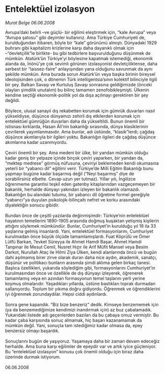 # Entelektüel izolasyon

*Murat Belge 06.06.2008*

<div class="taraf_structure_2col_1zq">
<div class="margen_n">



 <p>Avrupa’daki belirli –ve güçlü- bir eğilimi eleştirmek için, “kale Avrupa” veya “Avrupa şatosu” gibi deyimler kullanırız. Ama Türkiye Cumhuriyeti de, kurulduğundan itibaren, böyle bir “kale” görünümü almıştı. Dünyadaki 1929 buhranı gibi kapitalizm krizlerine karşı daha dayanıklı olmak için –“devletçilik”le birlikte- bu gibi tedbirlere başvurulduğunu düşünmek de mümkün. Atatürk’ün Türkiye’yi böylesine kapatmak istemediği, ekonomik alanda da, İnönü’ye çok sevimli görünen izolasyonist devletçiliktense, daha serbest bir “laissez-faire” anlayışından yana olduğunu savunmak da aynı şekilde mümkün. Ama burada sorun Atatürk’ün veya başka birinin bireysel ideolojisinden çok, o dönemin Türk intelligentsia’sının kolektif bilinciyle ilgili bir şey. Balkan Savaşı ve Kurtuluş Savaşı sonrasına geldiğimizde (önceki olayları şimdilik unutalım) bu bilinç tamamen zenofobikleşmişti. Ülkenin kendine seçtiği ekonomik-politik yol da dışa açılmayı gerektiren bir şey değildi. <br/>
<br/>
Böylece, ulusal sanayii dış rekabetten korumak için gümrük duvarları nasıl yükseldiyse, düşünce dünyamızı zehirli dış etkilerden korumak için entelektüel gümrüğün duvarları daha da yükseltildi. Bunun önemli bir istisnası kırklarda, Hasan Âli’nin bakanlığı sırasında, dünya klasiklerinin çevrilerek yayımlanmasıdır. Ama bunlar, adı üstünde, “klasik”lerdi; çağdaş düşünce akımlarıyla bir ilgileri yoktu. Bakanlığın ilgileri de çağdaş düşünce akımlarına kadar uzanmıyordu. <br/>
<br/>
Çeviri önemli bir şey. Ama medeni bir ülke, bir yandan mümkün olduğu kadar geniş bir yelpaze içinde birçok çeviri yaparken, bir yandan da, “mektep medrese” görmüş nüfusuna, çeviriyi beklemeden kendi okumasına yeterli bir “yabancı dil” eğitimi verir. Türkiye’de Milli Eğitim Bakanlığı bunu yapmayı bugüne kadar başarmış değil (“Neyi başarmış” diye de sorabilirsiniz elbette. Cevap uzun yer tutmaz). Yıllar yılı, İngilizce öğrenmeme garantisi teşkil eden gatenby kitaplarından vazgeçemeyen bir bakanlık, herhalde dünyayı yakından izleyen bir bakanlık olamazdı. Bakanlığın bu alandaki tutumu, bir yabancı dil öğretme formel gereğiyle “yabancı”ya duyulan psikolojik-bilinçaltı nefret ve korku arasındaki diyalektiğin sonucu gibidir.<br/>
<br/>
Bundan önce de çeşitli yazılarda değinmişimdir: Türkiye’nin entelektüel hayatının temellerini 1890-1905 arasında doğmuş kuşaktan yetişmiş kişilerin attığını söylemek mümkündür. Bunlar, Cumhuriyet’in kurulduğu yıl 18 ila 33 yaşlarına gelmiş insanlardı. Yani, entelektüel formasyonlarını, Cumhuriyet kurulmadan önce büyük ölçüde tamamlamışlardı. Fuat Köprülü ve Ömer Lütfü Barkan, ?evket Süreyya ile Ahmet Hamdi Başar, Ahmet Hamdi Tanpınar ile Mesut Cemil, Nusret Hızır ile Arif Müfit Mansel veya Besim Darkot, Nurullah Ataç ile Hilmi Ziya Ülken, kendi alanlarında öncü ve bugün dahi aşılmamış birer zirve olarak duran daha nice aydın, akademik, sanatçı, düşünür ve politikacı bunların arasında şimdi aklıma gelen birkaç tanesi. Başlıca özellikleri, yukarıda söylediğim gibi, formasyonlarını Cumhuriyet’in kurulmasından önce ve özellikle de dış dünyayı izleyerek, öğrenerek tamamlamış veya en azından formasyonun temel taşlarını yerli yerine koymuş olmalarıdır. Yaşadıkları yıllarda, üstüne bastıkları toprak durmadan sallanıyordu. Toplum bir yıkıma doğru gidiyordu. Öğrenmek ve öğrendiklerini iyi öğrenmek zorundaydılar. Hepsi ciddi aydınlardı. <br/>
<br/>
Sonra gene kapandık. “Biz bize benzeriz” dedik. Kimseye benzememek için (ya da benzemediğimize kendimizi inandırmak için) az buz çabalamadık. Yukarıdaki listede adı geçenlerden bazıları da bu çabaya omuz vermiştir. Bu kadar çaba karşısında sonuç almamak, hiç başarı kazanamamak da mümkün değil. Yani, sonuçta tam istediğimiz kadar olmasa da, epey benzersiz olmayı başardık.<br/>
<br/>
Sonuçlarını bugün de yaşıyoruz. Yaşamaya daha bir zaman devam edeceğiz herhalde. Ama buna karşı eğilimler de epeydir var ve artık iyice güçleniyor. Bu “entelektüel izolasyon” konusu çok önemli olduğu için biraz daha üzerinde durmak istiyorum. <br/>
<br/>
06.06.2008</p>

<br/>


<div id="taraf_not">
</div>

</div>


</div>
